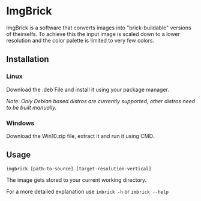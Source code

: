 # ImgBrick

ImgBrick is a software that converts images into "brick-buildable" versions of theirselfs.
To achieve this the input image is scaled down to a lower resolution and the color palette is limited to very few colors.

## Installation
### Linux
Download the .deb File and install it using your package manager.

*Note: Only Debian based distros are currently supported, other distros need to be built manually.*


### Windows
Download the Win10.zip file, extract it and run it using CMD.


## Usage
`imgbrick [path-to-source] [target-resolution-vertical]`

The image gets stored to your current working directory.

For a more detailed explanation use
`imbrick -h` or `imbrick --help`
